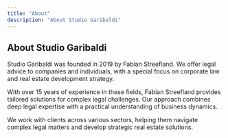```yaml
---
title: "About"
description: "About Studio Garibaldi"
---
```


## About Studio Garibaldi

Studio Garibaldi was founded in 2019 by Fabian Streefland. We offer legal advice to companies and individuals, with a special focus on corporate law and real estate development strategy.

With over 15 years of experience in these fields, Fabian Streefland provides tailored solutions for complex legal challenges. Our approach combines deep legal expertise with a practical understanding of business dynamics.

We work with clients across various sectors, helping them navigate complex legal matters and develop strategic real estate solutions.
